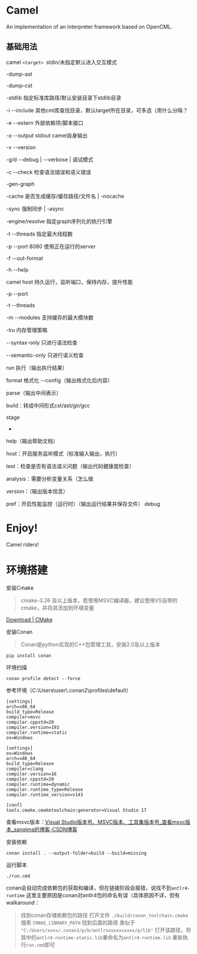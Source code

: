 # Camel

An implementation of an interpreter framework based on OpenCML.

## 基础用法

camel `<target> `stdin/未指定默认进入交互模式

-dump-ast

-dump-cst

-stdlib 指定标准库路径/默认安装目录下stdlib目录

-i --include 其他cml库查找目录，默认target所在目录，可多选（用什么分隔？

-e --extern 外部依赖项/脚本接口

-o --output stdout camel自身输出

-v --version

-g/d --debug | --verbose | 调试模式

-c --check 检查语法错误和语义错误

-gen-graph

-cache 是否生成缓存/缓存路径/文件名 | -nocache

-sync 强制同步 | -async

-engine/resolve 指定graph序列化的执行引擎

-t --threads 指定最大线程数

-p --port 8080 使用正在运行的server

-f --out-format

-h --help

camel host 持久运行，监听端口，保持内存，提升性能

-p --port

-t --threads

-m --modules 支持缓存的最大模块数

-lru 内存管理策略

--syntax-only 只进行语法检查

--semantic-only 只进行语义检查


run 执行（输出执行结果）

format 格式化 --config（输出格式化后内容）

parse（输出中间表示）

build：转成中间形式cst/ast/gir/gcc

stage

- 

help（输出帮助文档）

host：开启服务监听模式（标准输入输出，执行）

test：检查是否有语法语义问题（输出代码健康度检查）

analysis：需要分析变量关系（怎么做

version：（输出版本信息）

pref：开启性能监控（运行时）（输出运行结果并保存文件）
debug

# Enjoy!

Camel riders!

# 环境搭建

安装Cmake

> cmake-3.26 及以上版本，若使用MSVC编译器，建议使用VS自带的cmake，并将其添加到环境变量

[Download | CMake](https://cmake.org/download/)

安装Conan

> Conan是python实现的C++包管理工具，安装2.0及以上版本

```
pip install conan
```

环境扫描

```
conan profile detect --force
```

参考环境（C:\Users\user\\.conan2\profiles\default）

```MSVC
[settings]
arch=x86_64
build_type=Release
compiler=msvc
compiler.cppstd=20
compiler.version=193
compiler.runtime=static
os=Windows
```

```Clang
[settings]
os=Windows
arch=x86_64
build_type=Release
compiler=clang
compiler.version=16
compiler.cppstd=20
compiler.runtime=dynamic
compiler.runtime_type=Release
compiler.runtime_version=v143

[conf]
tools.cmake.cmaketoolchain:generator=Visual Studio 17
```

查看msvc版本：[Visual Studio版本号、MSVC版本、工具集版本号_查看msvc版本_sanqima的博客-CSDN博客](https://blog.csdn.net/sanqima/article/details/117849324)

安装依赖

```
conan install . --output-folder=build --build=missing
```

运行脚本

```
./run.cmd
```

conan会自动完成依赖包的获取和编译，但在链接阶段会报错，说找不到`antlr4-runtime`
这里主要原因是conan对antlr4包的命名有误（具体原因不详，但有walkaround：

> 找到conan存储依赖包的路径
> 打开文件 `./build/conan_toolchain.cmake`
> 搜索 `CMAKE_LIBRARY_PATH`
> 找到后面的路径
> 类似于 `"C:/Users/xxxx/.conan2/p/b/antlrxxxxxxxxxxx/p/lib"`
> 打开该路径，将其中的`antlr4-runtime-static.lib`重命名为`antlr4-runtime.lib`
> 重新执行`run.cmd`即可
